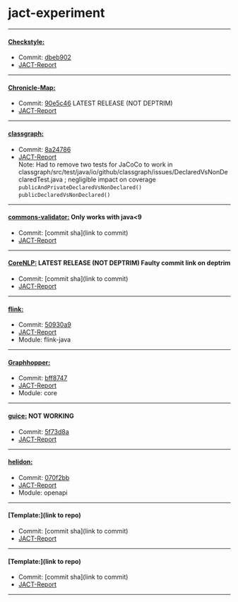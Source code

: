 # jact-experiment
---
#### [Checkstyle:](https://github.com/checkstyle/checkstyle)  
- Commit: [dbeb902](https://github.com/checkstyle/checkstyle/commit/dbeb9024c861ad11b194e40d8c6e08d7e6ec5122)  
- [JACT-Report](./checkstyle-jact-report/)
---

#### [Chronicle-Map:](https://github.com/OpenHFT/Chronicle-Map)
- Commit: [90e5c46](https://github.com/OpenHFT/Chronicle-Map/commit/608c6f9d1c8560522ead73aca856d994690e5c46) LATEST RELEASE (NOT DEPTRIM)
- [JACT-Report](./chronicle-map-jact-report/)
---


#### [classgraph:](https://github.com/classgraph/classgraph)  
- Commit: [8a24786](https://github.com/classgraph/classgraph/commit/92b644677964496fb841ba41bed52247f8a24786)  
- [JACT-Report](./classgraph-jact-report/)  
Note: Had to remove two tests for JaCoCo to work in classgraph/src/test/java/io/github/classgraph/issues/DeclaredVsNonDeclaredTest.java ; negligible impact on coverage
`publicAndPrivateDeclaredVsNonDeclared()`  
`publicDeclaredVsNonDeclared()`
---

#### [commons-validator:](https://github.com/apache/commons-validator)  Only works with java<9
- Commit: [commit sha](link to commit)  
- [JACT-Report](./template-jact-report/)

---
#### [CoreNLP:](https://github.com/stanfordnlp/CoreNLP)  LATEST RELEASE (NOT DEPTRIM) Faulty commit link on deptrim
- Commit: [commit sha](link to commit)  
- [JACT-Report](./template-jact-report/)

---
#### [flink:](https://github.com/apache/flink)  
- Commit: [50930a9](https://github.com/apache/flink/commit/eaffd227d853e0cdef03f1af5016e00f950930a9)  
- [JACT-Report](./flink-java-jact-report/)
- Module: flink-java

---
#### [Graphhopper:](https://github.com/graphhopper/graphhopper)  
- Commit: [bff8747](https://github.com/graphhopper/graphhopper/commit/6d3da37960f56aa6b9c4b1ffd77f70ebebff8747)  
- [JACT-Report](./graphhopper-core-jact-report/)
- Module: core

---
#### [guice:](https://github.com/google/guice) NOT WORKING
- Commit: [5f73d8a](https://github.com/google/guice/commit/b0ff10c8ec8911137451623a333d6daa65f73d8a)
- [JACT-Report](./template-jact-report/)

---
#### [helidon:](https://github.com/helidon-io/helidon)
- Commit: [070f2bb](https://github.com/helidon-io/helidon/commit/99cf5add9b4049581f08aae9eddaf0280070f2bb)
- [JACT-Report](./helidon-openapi-jact-report/)
- Module: openapi

---
#### [Template:](link to repo)
- Commit: [commit sha](link to commit)
- [JACT-Report](./template-jact-report/)


---
#### [Template:](link to repo)  
- Commit: [commit sha](link to commit)  
- [JACT-Report](./template-jact-report/)
---
